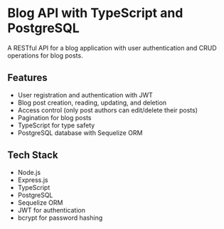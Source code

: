 # Blog API with TypeScript and PostgreSQL

A RESTful API for a blog application with user authentication and CRUD operations for blog posts.

## Features

- User registration and authentication with JWT
- Blog post creation, reading, updating, and deletion
- Access control (only post authors can edit/delete their posts)
- Pagination for blog posts
- TypeScript for type safety
- PostgreSQL database with Sequelize ORM

## Tech Stack

- Node.js
- Express.js
- TypeScript
- PostgreSQL
- Sequelize ORM
- JWT for authentication
- bcrypt for password hashing

